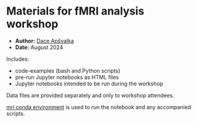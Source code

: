 # Materials for fMRI analysis workshop

- **Author:** [Dace Apšvalka](https://www.mrc-cbu.cam.ac.uk/people/dace.apsvalka/) 
- **Date:** August 2024  

Includes:

- code-examples (bash and Python scripts)
- pre-run Jupyter notebooks as HTML files
- Jupyter notebooks intended to be run during the workshop

Data files are provided separately and only to workshop attendees.

[mri conda environment](../mri_environment.yml) is used to run the notebook and any accompanied scripts.
